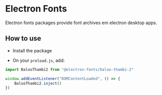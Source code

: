 # Electron Fonts

Electron fonts packages provide font archives em electron desktop apps.

## How to use

* Install the package

* On your `preload.js`, add:

```ts
import BalooThambi2 from "@electron-fonts/baloo-thambi-2"

window.addEventListener("DOMContentLoaded", () => {
    BalooThambi2.inject()
})
```